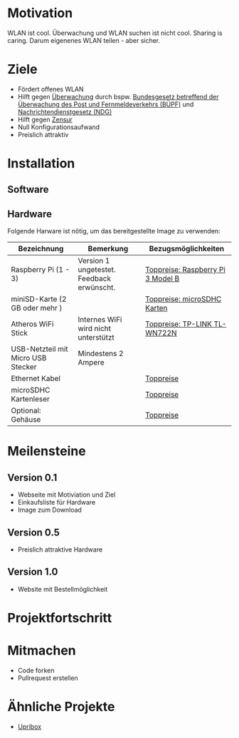 # Motivation
WLAN ist cool. Überwachung und WLAN suchen ist nicht cool. Sharing is caring. Darum eigenenes WLAN teilen - aber sicher.

# Ziele
* Fördert offenes WLAN
* Hilft gegen [Überwachung](https://www.digitale-gesellschaft.ch/category/uberwachung/) durch bspw. [Bundesgesetz betreffend der Überwachung des Post und Fernmeldeverkehrs (BÜPF)](https://www.digitale-gesellschaft.ch/tag/bupf/) und [Nachrichtendienstgesetz (NDG) ](https://www.digitale-gesellschaft.ch/?s=nachrichtendienstgesetz)
* Hilft gegen [Zensur](https://www.digitale-gesellschaft.ch/category/zensur/)
* Null Konfigurationsaufwand
* Preislich attraktiv

# Installation
## Software

## Hardware
Folgende Harware ist nötig, um das bereitgestellte Image zu verwenden:

| Bezeichnung  | Bemerkung | Bezugsmöglichkeiten |
| ------------- | ------------- | ------------- |
| Raspberry Pi (1 - 3) | Version 1 ungetestet. Feedback erwünscht. | [Toppreise: Raspberry Pi 3 Model B](http://www.toppreise.ch/prod_445804.html)  |
| miniSD-Karte (2 GB oder mehr )  |  | [Toppreise: microSDHC Karten](http://www.toppreise.ch/grp3_2231.html)|
| Atheros WiFi Stick | Internes WiFi wird nicht unterstützt | [Toppreise: TP-LINK TL-WN722N](http://www.toppreise.ch/prod_181529.html) |
| USB-Netzteil mit Micro USB Stecker | Mindestens 2 Ampere |   |
| Ethernet Kabel |  |  [Toppreise](http://www.toppreise.ch/grp3_2134.html)  |
| microSDHC Kartenleser |  | [Toppreise](http://www.toppreise.ch/index.php?search=microsd+card+reader) |
| Optional: Gehäuse | | [Toppreise](http://www.toppreise.ch/prod_491022.html) |

# Meilensteine
## Version 0.1
* Webseite mit Motiviation und Ziel
* Einkaufsliste für Hardware
* Image zum Download

## Version 0.5
* Preislich attraktive Hardware

## Version 1.0
* Website mit Bestellmöglichkeit

# Projektfortschritt

# Mitmachen
* Code forken
* Pullrequest erstellen

# Ähnliche Projekte
 * [Upribox](https://upribox.org/)
